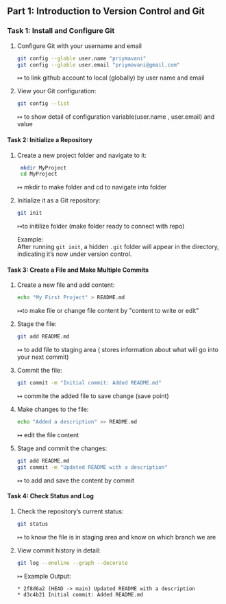 

## Part 1: Introduction to Version Control and Git

### **Task 1: Install and Configure Git**
1. Configure Git with your username and email 
    ```bash
    git config --globle user.name "priymavani"
    git config --globle user.email "priymavani@gmail.com"  
    ``` 
    ↦ to link github account to local (globally) by user name and email


 2. View your Git configuration:
    ```bash
    git config --list
    ```

    ↦ to show detail of configuration variable(user.name , user.email) and value
   
#### **Task 2: Initialize a Repository**
1. Create a new project folder and navigate to it:  
     ```bash
      mkdir MyProject
      cd MyProject
     ```
     ↦ mkdir to make folder and cd to navigate into folder
2. Initialize it as a Git repository:  
   ```bash
   git init
   ```
   ↦to initilize folder (make folder ready to connect with repo)

   Example:  
   After running `git init`, a hidden `.git` folder will appear in the directory, indicating it’s now under version control.

#### **Task 3: Create a File and Make Multiple Commits**
1. Create a new file and add content:
   ```bash
   echo "My First Project" > README.md
   ```
   ↦to make file or change file content by "content to write or edit"

2. Stage the file:  
   ```bash
   git add README.md
   ```
   ↦ to add file to staging area ( stores information about what will go into your next commit)

3. Commit the file:  
   ```bash
   git commit -m "Initial commit: Added README.md"
   ```
   ↦ commite the added file to save change (save point)

4. Make changes to the file:  
   ```bash
   echo "Added a description" >> README.md
   ```
   ↦ edit the file content

5. Stage and commit the changes:  
   ```bash
   git add README.md
   git commit -m "Updated README with a description"
   ```
   ↦ to add and save the content by commit

#### **Task 4: Check Status and Log**
1. Check the repository’s current status:  
   ```bash
   git status
   ```
   ↦ to know the file is in staging area and know on which branch we are


2. View commit history in detail:  
   ```bash
   git log --oneline --graph --decorate
   ```
   ↦
   Example Output:  
   ```
   * 2f8d6a2 (HEAD -> main) Updated README with a description
   * d3c4b21 Initial commit: Added README.md
   ```